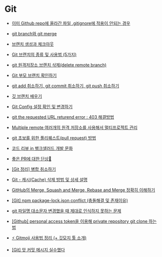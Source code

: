 # Git

- [이미 Github repo에 올라간 파일 .gitignore에 적용이 안되는 경우](./ignore.md)

- [git branch와 git merge](./merge.md)

- [브랜치 생성과 체크아웃](https://mylko72.gitbooks.io/git/content/branch/checkout.html)

- [Git 브랜치의 종류 및 사용법 (5가지)](https://gmlwjd9405.github.io/2018/05/11/types-of-git-branch.html)

- [git 원격저장소 브랜치 삭제(delete remote branch)](https://www.lesstif.com/gitbook/git-delete-remote-branch-20776547.html)

- [Git 부모 브랜치 확인하기](https://cosmosproject.tistory.com/141)

- [git add 취소하기, git commit 취소하기, git push 취소하기](https://gmlwjd9405.github.io/2018/05/25/git-add-cancle.html)

- [깃 브랜치 배우기](https://learngitbranching.js.org/?locale=ko)

- [Git Config 설정 확인 및 변경하기](https://webisfree.com/2018-07-26/git-config-%EC%84%A4%EC%A0%95-%ED%99%95%EC%9D%B8-%EB%B0%8F-%EB%B3%80%EA%B2%BD%ED%95%98%EA%B8%B0)

- [git the requested URL returend error : 403 해결방법](https://beagle-dev.tistory.com/244)

- [Multiple remote 여러개의 원격 저장소를 사용해서 멀티프로젝트 관리](https://everyauto.tistory.com/4)

- [git 초보를 위한 풀리퀘스트(pull request) 방법](https://wayhome25.github.io/git/2017/07/08/git-first-pull-request-story/)

- [코드 리뷰 in 뱅크샐러드 개발 문화](https://blog.banksalad.com/tech/banksalad-code-review-culture/)

- [좋은 PR에 대한 단상🤔](https://medium.com/hayanmind-tech-blog-kr/%EC%A2%8B%EC%9D%80-pr%EC%97%90-%EB%8C%80%ED%95%9C-%EB%8B%A8%EC%83%81-6586c3f757ac)

- [[Git 정리] 병합 취소하기](https://velog.io/@dev2820/Git-%EC%A0%95%EB%A6%AC-%EB%B3%91%ED%95%A9-%EC%B7%A8%EC%86%8C%ED%95%98%EA%B8%B0)

- [Git - 캐시(Cache) 삭제 방법 및 상세 설명](https://niceman.tistory.com/114)

- [GitHub의 Merge, Squash and Merge, Rebase and Merge 정확히 이해하기](https://meetup.nhncloud.com/posts/122)

- [[Git] npm package-lock.json conflict (충돌해결 및 존재이유)](https://habitual-history.tistory.com/entry/Git-npm-package-lockjson-conflict-%EC%B6%A9%EB%8F%8C%ED%95%B4%EA%B2%B0-%EB%B0%8F-%EC%A1%B4%EC%9E%AC%EC%9D%B4%EC%9C%A0)

- [git 파일명 대소문자 변경했을 때 제대로 인식하지 못하는 문제](https://v3.leedo.me/devs/15)

- [[Github] personal access token을 이용해 private repository git clone 하는 법](https://earth-95.tistory.com/192)

- [⚡️ Gitmoji 사용법 정리 (+ 깃모지 툴 소개)](https://inpa.tistory.com/entry/GIT-%E2%9A%A1%EF%B8%8F-Gitmoji-%EC%82%AC%EC%9A%A9%EB%B2%95-Gitmoji-cli)

- [[Git] 앗 커밋 메시지 실수했다](https://velog.io/@s33h/Git-%EC%95%97-%EC%BB%A4%EB%B0%8B-%EB%A9%94%EC%8B%9C%EC%A7%80-%EC%8B%A4%EC%88%98%ED%96%88%EB%8B%A4)
